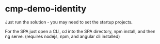 # cmp-demo-identity

Just run the solution - you may need to set the startup projects.

For the SPA just open a CLI, cd into the SPA directory, npm install, and then ng serve. (requires nodejs, npm, and angular cli installed)
